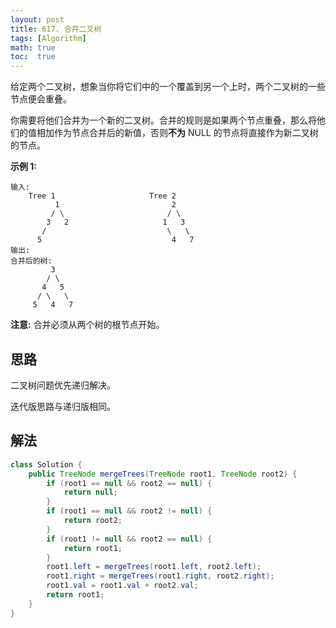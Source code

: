```yaml
---
layout: post
title: 617. 合并二叉树
tags: [Algorithm]
math: true
toc:  true
---
```


给定两个二叉树，想象当你将它们中的一个覆盖到另一个上时，两个二叉树的一些节点便会重叠。

你需要将他们合并为一个新的二叉树。合并的规则是如果两个节点重叠，那么将他们的值相加作为节点合并后的新值，否则**不为** NULL 的节点将直接作为新二叉树的节点。

**示例 1:**

```
输入: 
	Tree 1                     Tree 2                  
          1                         2                             
         / \                       / \                            
        3   2                     1   3                        
       /                           \   \                      
      5                             4   7                  
输出: 
合并后的树:
	     3
	    / \
	   4   5
	  / \   \ 
	 5   4   7
```

**注意:** 合并必须从两个树的根节点开始。

## 思路

二叉树问题优先递归解决。

迭代版思路与递归版相同。

## 解法

```java
class Solution {
    public TreeNode mergeTrees(TreeNode root1, TreeNode root2) {
        if (root1 == null && root2 == null) {
            return null;
        }
        if (root1 == null && root2 != null) {
            return root2;
        }
        if (root1 != null && root2 == null) {
            return root1;
        }
        root1.left = mergeTrees(root1.left, root2.left);
        root1.right = mergeTrees(root1.right, root2.right);
        root1.val = root1.val + root2.val;
        return root1;
    }
}
```

